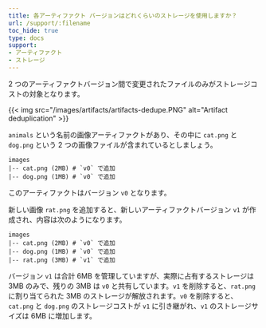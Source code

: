 ```yaml
---
title: 各アーティファクト バージョンはどれくらいのストレージを使用しますか？
url: /support/:filename
toc_hide: true
type: docs
support:
- アーティファクト
- ストレージ
---
```


2 つのアーティファクトバージョン間で変更されたファイルのみがストレージコストの対象となります。

{{< img src="/images/artifacts/artifacts-dedupe.PNG" alt="Artifact deduplication" >}}

`animals` という名前の画像アーティファクトがあり、その中に `cat.png` と `dog.png` という 2 つの画像ファイルが含まれているとしましょう。

```
images
|-- cat.png (2MB) # `v0` で追加
|-- dog.png (1MB) # `v0` で追加
```

このアーティファクトはバージョン `v0` となります。

新しい画像 `rat.png` を追加すると、新しいアーティファクトバージョン `v1` が作成され、内容は次のようになります。

```
images
|-- cat.png (2MB) # `v0` で追加
|-- dog.png (1MB) # `v0` で追加
|-- rat.png (3MB) # `v1` で追加
```

バージョン `v1` は合計 6MB を管理していますが、実際に占有するストレージは 3MB のみで、残りの 3MB は `v0` と共有しています。`v1` を削除すると、`rat.png` に割り当てられた 3MB のストレージが解放されます。`v0` を削除すると、`cat.png` と `dog.png` のストレージコストが `v1` に引き継がれ、`v1` のストレージサイズは 6MB に増加します。